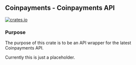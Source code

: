 ## Coinpayments - Coinpayments API

[![crates.io](https://meritbadge.herokuapp.com/coinpayments)](https://crates.io/crates/coinpayments)

### Purpose

The purpose of this crate is to be an API wrapper for the latest Coinpayments API.

Currently this is just a placeholder.
